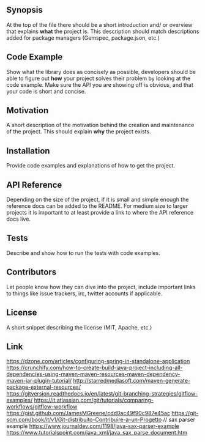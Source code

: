 ## Synopsis

At the top of the file there should be a short introduction and/ or overview that explains **what** the project is. This description should match descriptions added for package managers (Gemspec, package.json, etc.)

## Code Example

Show what the library does as concisely as possible, developers should be able to figure out **how** your project solves their problem by looking at the code example. Make sure the API you are showing off is obvious, and that your code is short and concise.

## Motivation

A short description of the motivation behind the creation and maintenance of the project. This should explain **why** the project exists.

## Installation

Provide code examples and explanations of how to get the project.

## API Reference

Depending on the size of the project, if it is small and simple enough the reference docs can be added to the README. For medium size to larger projects it is important to at least provide a link to where the API reference docs live.

## Tests

Describe and show how to run the tests with code examples.

## Contributors

Let people know how they can dive into the project, include important links to things like issue trackers, irc, twitter accounts if applicable.

## License

A short snippet describing the license (MIT, Apache, etc.)

## Link

https://dzone.com/articles/configuring-spring-in-standalone-application
https://crunchify.com/how-to-create-build-java-project-including-all-dependencies-using-maven-maven-resources-maven-dependency-maven-jar-plugin-tutorial/
http://starredmediasoft.com/maven-generate-package-external-resources/
https://gitversion.readthedocs.io/en/latest/git-branching-strategies/gitflow-examples/
https://it.atlassian.com/git/tutorials/comparing-workflows/gitflow-workflow
https://gist.github.com/JamesMGreene/cdd0ac49f90c987e45ac
https://git-scm.com/book/it/v1/Git-distribuito-Contribuire-a-un-Progetto
// sax parser example
https://www.journaldev.com/1198/java-sax-parser-example
https://www.tutorialspoint.com/java_xml/java_sax_parse_document.htm
